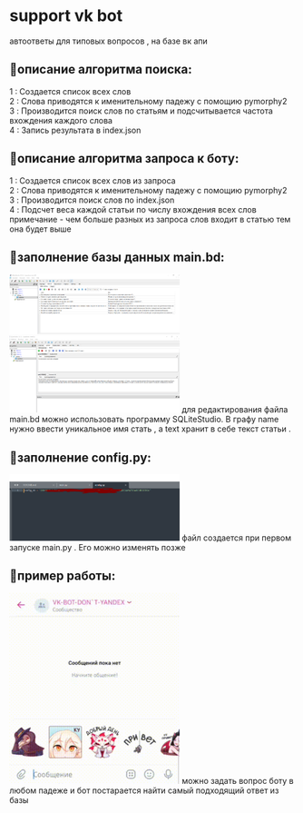 # support vk bot
автоответы для типовых вопросов , на базе вк апи
 
## 🍪описание алгоритма поиска:

1 : Создается список всех слов \
2 : Слова приводятся к именительному падежу с помощию pymorphy2\
3 : Производится поиск слов по статьям и подсчитывается частота вхождения каждого слова\
4 : Запись результата в index.json 
## 🍪описание алгоритма запроса к боту: 
1 : Создается список всех слов из запроса\
2 : Слова приводятся к именительному падежу с помощию pymorphy2\
3 : Производится поиск слов по index.json \
4 : Подсчет веса каждой статьи по числу вхождения всех слов\
  примечание - чем больше разных  из запроса слов входит в статью тем она будет выше 

## 🍪заполнение базы данных main.bd:
<img src="img_git/3.PNG" alt="poc" style="max-width:300px" />
<img src="img_git/4.PNG" alt="poc" style="max-width:300px" />
для редактирования файла main.bd можно использовать программу
SQLiteStudio. В графу name нужно ввести уникальное имя стать ,
а text хранит в себе текст статьи .


## 🍪заполнение config.py:
<img src="img_git/2.PNG" alt="poc" style="max-width:300px" />
файл создается при первом запуске main.py . Его можно изменять позже


## 🍪пример работы:
<img src="img_git/1.gif" alt="poc" style="max-width:300px" />
можно задать вопрос боту в любом падеже и бот постарается найти самый подходящий ответ из базы